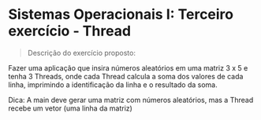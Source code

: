 # Sistemas Operacionais I: Terceiro exercício - Thread
> Descrição do exercício proposto:

Fazer uma aplicação que insira números aleatórios em uma matriz 3 x 5 e tenha 3 Threads, onde cada Thread calcula a soma dos valores de cada linha, imprimindo a identificação da linha e o resultado da soma.

Dica: A main deve gerar uma matriz com números aleatórios, mas a Thread recebe um vetor (uma linha da matriz)
